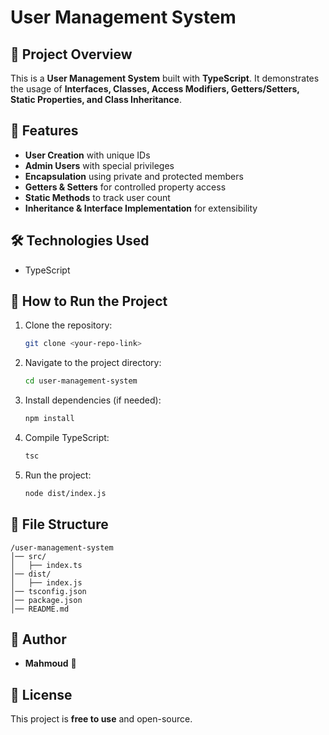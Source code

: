 # User Management System

## 📌 Project Overview
This is a **User Management System** built with **TypeScript**. It demonstrates the usage of **Interfaces, Classes, Access Modifiers, Getters/Setters, Static Properties, and Class Inheritance**.

## 🚀 Features
- **User Creation** with unique IDs
- **Admin Users** with special privileges
- **Encapsulation** using private and protected members
- **Getters & Setters** for controlled property access
- **Static Methods** to track user count
- **Inheritance & Interface Implementation** for extensibility

## 🛠️ Technologies Used
- TypeScript

## 📜 How to Run the Project
1. Clone the repository:
   ```sh
   git clone <your-repo-link>
   ```
2. Navigate to the project directory:
   ```sh
   cd user-management-system
   ```
3. Install dependencies (if needed):
   ```sh
   npm install
   ```
4. Compile TypeScript:
   ```sh
   tsc
   ```
5. Run the project:
   ```sh
   node dist/index.js
   ```

## 📂 File Structure
```
/user-management-system
│── src/
│   ├── index.ts
│── dist/
│   ├── index.js
│── tsconfig.json
│── package.json
│── README.md
```

## 📝 Author
- **Mahmoud** 🚀

## 📃 License
This project is **free to use** and open-source.